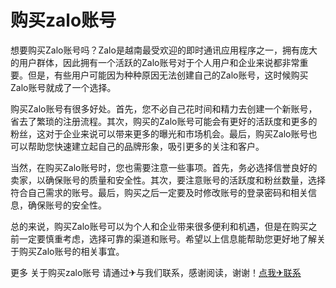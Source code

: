 # 购买zalo账号

想要购买Zalo账号吗？Zalo是越南最受欢迎的即时通讯应用程序之一，拥有庞大的用户群体，因此拥有一个活跃的Zalo账号对于个人用户和企业来说都非常重要。但是，有些用户可能因为种种原因无法创建自己的Zalo账号，这时候购买Zalo账号就成了一个选择。

购买Zalo账号有很多好处。首先，您不必自己花时间和精力去创建一个新账号，省去了繁琐的注册流程。其次，购买的Zalo账号可能会有更好的活跃度和更多的粉丝，这对于企业来说可以带来更多的曝光和市场机会。最后，购买Zalo账号也可以帮助您快速建立起自己的品牌形象，吸引更多的关注和客户。

当然，在购买Zalo账号时，您也需要注意一些事项。首先，务必选择信誉良好的卖家，以确保账号的质量和安全性。其次，要注意账号的活跃度和粉丝数量，选择符合自己需求的账号。最后，购买之后一定要及时修改账号的登录密码和相关信息，确保账号的安全性。

总的来说，购买Zalo账号可以为个人和企业带来很多便利和机遇，但是在购买之前一定要慎重考虑，选择可靠的渠道和账号。希望以上信息能帮助您更好地了解关于购买Zalo账号的相关事宜。

更多 关于购买zalo账号 请通过✈与我们联系，感谢阅读，谢谢！[点我✈联系](https://www.k02.cc)